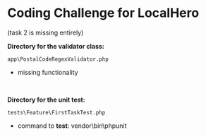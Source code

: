 # Coding Challenge for LocalHero
(task 2 is missing entirely)

**Directory for the validator class:**

	app\PostalCodeRegexValidator.php
- missing functionality 

<br />

**Directory for the unit test:**

	tests\Feature\FirstTaskTest.php

- command to **test**:  vendor\bin\phpunit